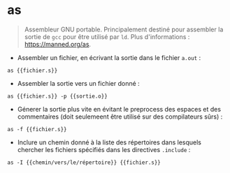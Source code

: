 # as

> Assembleur GNU portable. Principalement destiné pour assembler la sortie de `gcc` pour être utilisé par `ld`.
> Plus d'informations : <https://manned.org/as>.

- Assembler un fichier, en écrivant la sortie dans le fichier `a.out` :

`as {{fichier.s}}`

- Assembler la sortie vers un fichier donné :

`as {{fichier.s}} -p {{sortie.o}}`

- Génerer la sortie plus vite en évitant le preprocess des espaces et des commentaires (doit seulemeent être utilisé sur des compilateurs sûrs) :

`as -f {{fichier.s}}`

- Inclure un chemin donné à la liste des répertoires dans lesquels chercher les fichiers spécifiés dans les directives `.include` :

`as -I {{chemin/vers/le/répertoire}} {{fichier.s}}`
